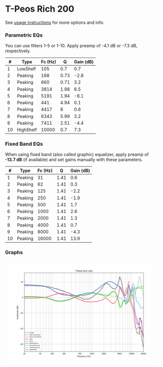 # T-Peos Rich 200
See [usage instructions](https://github.com/jaakkopasanen/AutoEq#usage) for more options and info.

### Parametric EQs
You can use filters 1-5 or 1-10. Apply preamp of -4.1 dB or -7.3 dB, respectively.

|   # | Type      |   Fc (Hz) |    Q |   Gain (dB) |
|-----|-----------|-----------|------|-------------|
|   1 | LowShelf  |       105 | 0.7  |         0.7 |
|   2 | Peaking   |       168 | 0.73 |        -2.8 |
|   3 | Peaking   |       860 | 0.71 |         3.2 |
|   4 | Peaking   |      3814 | 1.98 |         6.5 |
|   5 | Peaking   |      5191 | 1.94 |        -8.1 |
|   6 | Peaking   |       441 | 4.94 |         0.1 |
|   7 | Peaking   |      4417 | 6    |         0.6 |
|   8 | Peaking   |      6343 | 5.99 |         3.2 |
|   9 | Peaking   |      7411 | 2.51 |        -4.4 |
|  10 | HighShelf |     10000 | 0.7  |         7.3 |

### Fixed Band EQs
When using fixed band (also called graphic) equalizer, apply preamp of **-13.7 dB** (if available) and set gains manually with these parameters.

|   # | Type    |   Fc (Hz) |    Q |   Gain (dB) |
|-----|---------|-----------|------|-------------|
|   1 | Peaking |        31 | 1.41 |         0.6 |
|   2 | Peaking |        62 | 1.41 |         0.3 |
|   3 | Peaking |       125 | 1.41 |        -2.2 |
|   4 | Peaking |       250 | 1.41 |        -1.9 |
|   5 | Peaking |       500 | 1.41 |         1.7 |
|   6 | Peaking |      1000 | 1.41 |         2.6 |
|   7 | Peaking |      2000 | 1.41 |         1.3 |
|   8 | Peaking |      4000 | 1.41 |         0.7 |
|   9 | Peaking |      8000 | 1.41 |        -4.3 |
|  10 | Peaking |     16000 | 1.41 |        13.9 |

### Graphs
![](./T-Peos%20Rich%20200.png)
